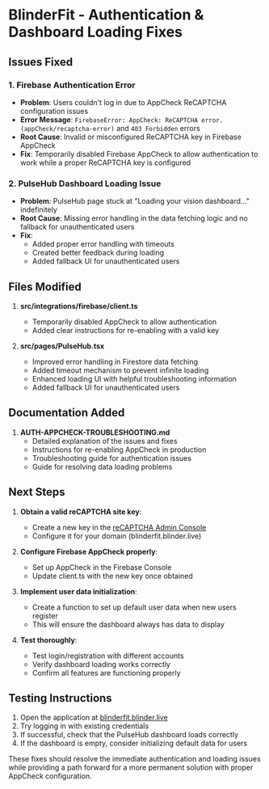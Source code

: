# BlinderFit - Authentication & Dashboard Loading Fixes

## Issues Fixed

### 1. Firebase Authentication Error
- **Problem**: Users couldn't log in due to AppCheck ReCAPTCHA configuration issues
- **Error Message**: `FirebaseError: AppCheck: ReCAPTCHA error. (appCheck/recaptcha-error)` and `403 Forbidden` errors
- **Root Cause**: Invalid or misconfigured ReCAPTCHA key in Firebase AppCheck
- **Fix**: Temporarily disabled Firebase AppCheck to allow authentication to work while a proper ReCAPTCHA key is configured

### 2. PulseHub Dashboard Loading Issue
- **Problem**: PulseHub page stuck at "Loading your vision dashboard..." indefinitely
- **Root Cause**: Missing error handling in the data fetching logic and no fallback for unauthenticated users
- **Fix**: 
  - Added proper error handling with timeouts
  - Created better feedback during loading
  - Added fallback UI for unauthenticated users

## Files Modified

1. **src/integrations/firebase/client.ts**
   - Temporarily disabled AppCheck to allow authentication
   - Added clear instructions for re-enabling with a valid key

2. **src/pages/PulseHub.tsx**
   - Improved error handling in Firestore data fetching
   - Added timeout mechanism to prevent infinite loading
   - Enhanced loading UI with helpful troubleshooting information
   - Added fallback UI for unauthenticated users

## Documentation Added

1. **AUTH-APPCHECK-TROUBLESHOOTING.md**
   - Detailed explanation of the issues and fixes
   - Instructions for re-enabling AppCheck in production
   - Troubleshooting guide for authentication issues
   - Guide for resolving data loading problems

## Next Steps

1. **Obtain a valid reCAPTCHA site key**:
   - Create a new key in the [reCAPTCHA Admin Console](https://www.google.com/recaptcha/admin)
   - Configure it for your domain (blinderfit.blinder.live)

2. **Configure Firebase AppCheck properly**:
   - Set up AppCheck in the Firebase Console
   - Update client.ts with the new key once obtained

3. **Implement user data initialization**:
   - Create a function to set up default user data when new users register
   - This will ensure the dashboard always has data to display

4. **Test thoroughly**:
   - Test login/registration with different accounts
   - Verify dashboard loading works correctly
   - Confirm all features are functioning properly

## Testing Instructions

1. Open the application at [blinderfit.blinder.live](https://blinderfit.blinder.live)
2. Try logging in with existing credentials
3. If successful, check that the PulseHub dashboard loads correctly
4. If the dashboard is empty, consider initializing default data for users

These fixes should resolve the immediate authentication and loading issues while providing a path forward for a more permanent solution with proper AppCheck configuration.
